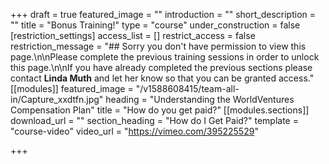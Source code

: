+++
draft = true
featured_image = ""
introduction = ""
short_description = ""
title = "Bonus Training!"
type = "course"
under_construction = false
[restriction_settings]
access_list = []
restrict_access = false
restriction_message = "## Sorry you don't have permission to view this page.\n\nPlease complete the previous training sessions in order to unlock this page.\n\nIf you have already completed the previous sections please contact **Linda Muth** and let her know so that you can be granted access."
[[modules]]
featured_image = "/v1588608415/team-all-in/Capture_xxdtfn.jpg"
heading = "Understanding the WorldVentures Compensation Plan"
title = "How do you get paid?"
[[modules.sections]]
download_url = ""
section_heading = "How do I Get Paid?"
template = "course-video"
video_url = "https://vimeo.com/395225529"

+++
